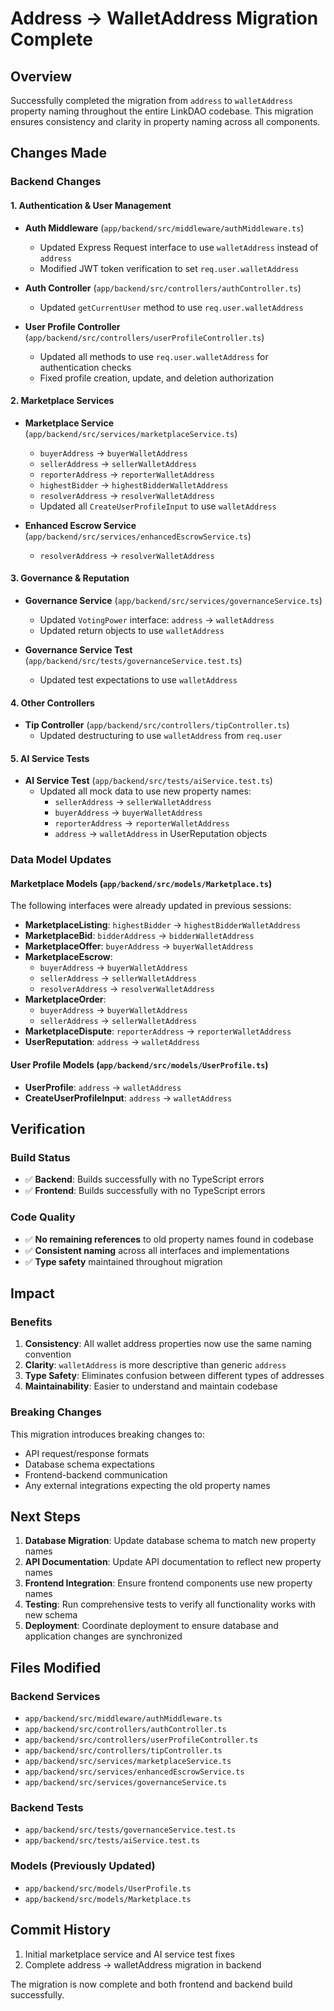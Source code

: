 # Address → WalletAddress Migration Complete

## Overview
Successfully completed the migration from `address` to `walletAddress` property naming throughout the entire LinkDAO codebase. This migration ensures consistency and clarity in property naming across all components.

## Changes Made

### Backend Changes

#### 1. Authentication & User Management
- **Auth Middleware** (`app/backend/src/middleware/authMiddleware.ts`)
  - Updated Express Request interface to use `walletAddress` instead of `address`
  - Modified JWT token verification to set `req.user.walletAddress`

- **Auth Controller** (`app/backend/src/controllers/authController.ts`)
  - Updated `getCurrentUser` method to use `req.user.walletAddress`

- **User Profile Controller** (`app/backend/src/controllers/userProfileController.ts`)
  - Updated all methods to use `req.user.walletAddress` for authentication checks
  - Fixed profile creation, update, and deletion authorization

#### 2. Marketplace Services
- **Marketplace Service** (`app/backend/src/services/marketplaceService.ts`)
  - `buyerAddress` → `buyerWalletAddress`
  - `sellerAddress` → `sellerWalletAddress`
  - `reporterAddress` → `reporterWalletAddress`
  - `highestBidder` → `highestBidderWalletAddress`
  - `resolverAddress` → `resolverWalletAddress`
  - Updated all `CreateUserProfileInput` to use `walletAddress`

- **Enhanced Escrow Service** (`app/backend/src/services/enhancedEscrowService.ts`)
  - `resolverAddress` → `resolverWalletAddress`

#### 3. Governance & Reputation
- **Governance Service** (`app/backend/src/services/governanceService.ts`)
  - Updated `VotingPower` interface: `address` → `walletAddress`
  - Updated return objects to use `walletAddress`

- **Governance Service Test** (`app/backend/src/tests/governanceService.test.ts`)
  - Updated test expectations to use `walletAddress`

#### 4. Other Controllers
- **Tip Controller** (`app/backend/src/controllers/tipController.ts`)
  - Updated destructuring to use `walletAddress` from `req.user`

#### 5. AI Service Tests
- **AI Service Test** (`app/backend/src/tests/aiService.test.ts`)
  - Updated all mock data to use new property names:
    - `sellerAddress` → `sellerWalletAddress`
    - `buyerAddress` → `buyerWalletAddress`
    - `reporterAddress` → `reporterWalletAddress`
    - `address` → `walletAddress` in UserReputation objects

### Data Model Updates

#### Marketplace Models (`app/backend/src/models/Marketplace.ts`)
The following interfaces were already updated in previous sessions:

- **MarketplaceListing**: `highestBidder` → `highestBidderWalletAddress`
- **MarketplaceBid**: `bidderAddress` → `bidderWalletAddress`
- **MarketplaceOffer**: `buyerAddress` → `buyerWalletAddress`
- **MarketplaceEscrow**: 
  - `buyerAddress` → `buyerWalletAddress`
  - `sellerAddress` → `sellerWalletAddress`
  - `resolverAddress` → `resolverWalletAddress`
- **MarketplaceOrder**:
  - `buyerAddress` → `buyerWalletAddress`
  - `sellerAddress` → `sellerWalletAddress`
- **MarketplaceDispute**: `reporterAddress` → `reporterWalletAddress`
- **UserReputation**: `address` → `walletAddress`

#### User Profile Models (`app/backend/src/models/UserProfile.ts`)
- **UserProfile**: `address` → `walletAddress`
- **CreateUserProfileInput**: `address` → `walletAddress`

## Verification

### Build Status
- ✅ **Backend**: Builds successfully with no TypeScript errors
- ✅ **Frontend**: Builds successfully with no TypeScript errors

### Code Quality
- ✅ **No remaining references** to old property names found in codebase
- ✅ **Consistent naming** across all interfaces and implementations
- ✅ **Type safety** maintained throughout migration

## Impact

### Benefits
1. **Consistency**: All wallet address properties now use the same naming convention
2. **Clarity**: `walletAddress` is more descriptive than generic `address`
3. **Type Safety**: Eliminates confusion between different types of addresses
4. **Maintainability**: Easier to understand and maintain codebase

### Breaking Changes
This migration introduces breaking changes to:
- API request/response formats
- Database schema expectations
- Frontend-backend communication
- Any external integrations expecting the old property names

## Next Steps

1. **Database Migration**: Update database schema to match new property names
2. **API Documentation**: Update API documentation to reflect new property names
3. **Frontend Integration**: Ensure frontend components use new property names
4. **Testing**: Run comprehensive tests to verify all functionality works with new schema
5. **Deployment**: Coordinate deployment to ensure database and application changes are synchronized

## Files Modified

### Backend Services
- `app/backend/src/middleware/authMiddleware.ts`
- `app/backend/src/controllers/authController.ts`
- `app/backend/src/controllers/userProfileController.ts`
- `app/backend/src/controllers/tipController.ts`
- `app/backend/src/services/marketplaceService.ts`
- `app/backend/src/services/enhancedEscrowService.ts`
- `app/backend/src/services/governanceService.ts`

### Backend Tests
- `app/backend/src/tests/governanceService.test.ts`
- `app/backend/src/tests/aiService.test.ts`

### Models (Previously Updated)
- `app/backend/src/models/UserProfile.ts`
- `app/backend/src/models/Marketplace.ts`

## Commit History
1. Initial marketplace service and AI service test fixes
2. Complete address → walletAddress migration in backend

The migration is now complete and both frontend and backend build successfully.